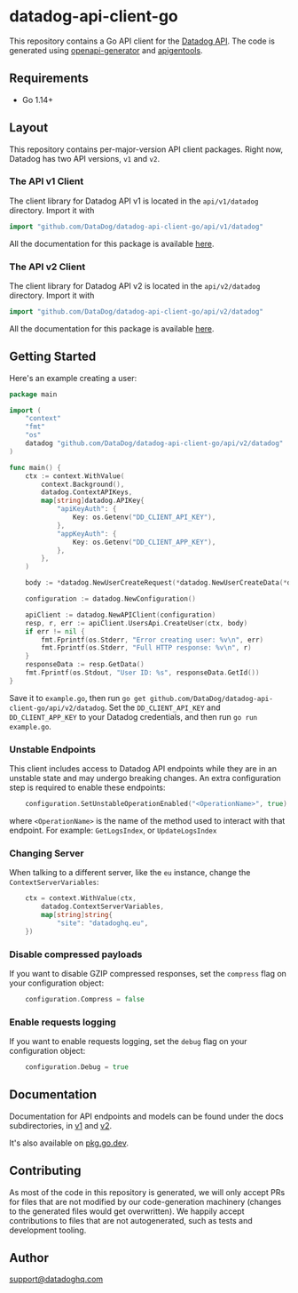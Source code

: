 # datadog-api-client-go

This repository contains a Go API client for the [Datadog API](https://docs.datadoghq.com/api/).
The code is generated using [openapi-generator](https://github.com/OpenAPITools/openapi-generator)
and [apigentools](https://github.com/DataDog/apigentools).

## Requirements

- Go 1.14+

## Layout

This repository contains per-major-version API client packages. Right
now, Datadog has two API versions, `v1` and `v2`.

### The API v1 Client

The client library for Datadog API v1 is located in the `api/v1/datadog` directory. Import it with

```go
import "github.com/DataDog/datadog-api-client-go/api/v1/datadog"
```

All the documentation for this package is available [here](api/v1/datadog/README.md).

### The API v2 Client

The client library for Datadog API v2 is located in the `api/v2/datadog` directory. Import it with

```go
import "github.com/DataDog/datadog-api-client-go/api/v2/datadog"
```

All the documentation for this package is available [here](api/v2/datadog/README.md).

## Getting Started

Here's an example creating a user:

```go
package main

import (
    "context"
    "fmt"
    "os"
    datadog "github.com/DataDog/datadog-api-client-go/api/v2/datadog"
)

func main() {
    ctx := context.WithValue(
        context.Background(),
        datadog.ContextAPIKeys,
        map[string]datadog.APIKey{
            "apiKeyAuth": {
                Key: os.Getenv("DD_CLIENT_API_KEY"),
            },
            "appKeyAuth": {
                Key: os.Getenv("DD_CLIENT_APP_KEY"),
            },
        },
    )

    body := *datadog.NewUserCreateRequest(*datadog.NewUserCreateData(*datadog.NewUserCreateAttributes("jane.doe@example.com"), datadog.UsersType("users")))

    configuration := datadog.NewConfiguration()

    apiClient := datadog.NewAPIClient(configuration)
    resp, r, err := apiClient.UsersApi.CreateUser(ctx, body)
    if err != nil {
        fmt.Fprintf(os.Stderr, "Error creating user: %v\n", err)
        fmt.Fprintf(os.Stderr, "Full HTTP response: %v\n", r)
    }
    responseData := resp.GetData()
    fmt.Fprintf(os.Stdout, "User ID: %s", responseData.GetId())
}
```

Save it to `example.go`, then run `go get github.com/DataDog/datadog-api-client-go/api/v2/datadog`.
Set the `DD_CLIENT_API_KEY` and `DD_CLIENT_APP_KEY` to your Datadog
credentials, and then run `go run example.go`.

### Unstable Endpoints

This client includes access to Datadog API endpoints while they are in an unstable state and may undergo breaking changes. An extra configuration step is required to enable these endpoints:

```go
    configuration.SetUnstableOperationEnabled("<OperationName>", true)
```

where `<OperationName>` is the name of the method used to interact with that endpoint. For example: `GetLogsIndex`, or `UpdateLogsIndex`

### Changing Server

When talking to a different server, like the `eu` instance, change the `ContextServerVariables`:

```go
    ctx = context.WithValue(ctx,
        datadog.ContextServerVariables,
        map[string]string{
            "site": "datadoghq.eu",
    })
```

### Disable compressed payloads

If you want to disable GZIP compressed responses, set the `compress` flag
on your configuration object:

```go
    configuration.Compress = false
```

### Enable requests logging

If you want to enable requests logging, set the `debug` flag on your configuration object:

```go
    configuration.Debug = true
```

## Documentation

Documentation for API endpoints and models can be found under the docs subdirectories, in [v1](/api/v1/datadog#documentation-for-api-endpoints)
and [v2](/api/v2/datadog#documentation-for-api-endpoints).

It's also available on [pkg.go.dev](https://pkg.go.dev/github.com/DataDog/datadog-api-client-go).

## Contributing

As most of the code in this repository is generated, we will only accept PRs for files
that are not modified by our code-generation machinery (changes to the generated files
would get overwritten). We happily accept contributions to files that are not autogenerated,
such as tests and development tooling.

## Author

support@datadoghq.com
